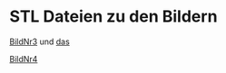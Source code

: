 # STL Dateien zu den Bildern


[BildNr3](https://github.com/BadUwe/Pager/blob/main/3D%20Druck/Pager%20Deckel.stl) und [das](https://github.com/BadUwe/Pager/blob/main/3D%20Druck/Pager%20Geh%C3%A4use.stl)


[BildNr4](https://github.com/BadUwe/Pager/blob/main/3D%20Druck/Pager%20Komplett.stl)